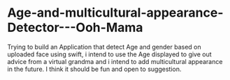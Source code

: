# Age-and-multicultural-appearance-Detector---Ooh-Mama
Trying to build an Application that detect Age and gender based on uploaded face using swift, i intend to use the Age displayed to give out advice from a virtual grandma and i intend to add multicultural appearance in the future. I think it should be fun and open to suggestion.
